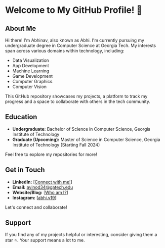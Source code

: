 # Welcome to My GitHub Profile! 👋

## About Me
Hi there! I'm Abhinav, also known as Abhi. I'm currently pursuing my undergraduate degree in Computer Science at Georgia Tech. My interests span across various domains within technology, including:

- Data Visualization
- App Development
- Machine Learning
- Game Development
- Computer Graphics
- Computer Vision

This GitHub repository showcases my projects, a platform to track my progress and a space to collaborate with others in the tech community.

## Education
- **Undergraduate:** Bachelor of Science in Computer Science, Georgia Institute of Technology
- **Graduate (Upcoming):** Master of Science in Computer Science, Georgia Institute of Technology (Starting Fall 2024)

Feel free to explore my repositories for more!

## Get in Touch
- **LinkedIn:** [[Connect with me!](https://www.linkedin.com/in/avinod34/)]
- **Email:** avinod34@gatech.edu
- **Website/Blog:** [[Who am I?](https://abhi2668.github.io/Website-Portfolio/index.html)]
- **Instagram:** [[abhi.v19](https://www.instagram.com/abhi.v19/)]

Let's connect and collaborate!

## Support
If you find any of my projects helpful or interesting, consider giving them a star ⭐️. Your support means a lot to me.
